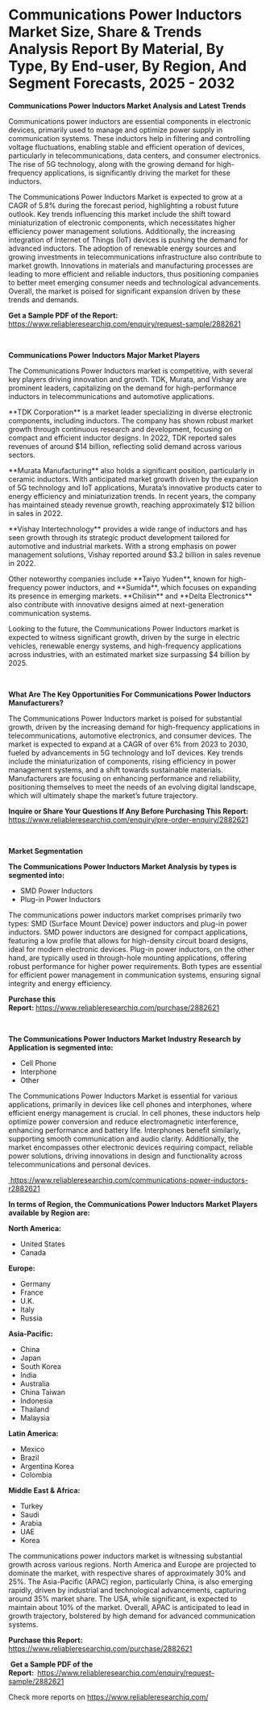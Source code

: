<p><h1>Communications Power Inductors Market Size, Share & Trends Analysis Report By Material, By Type, By End-user, By Region, And Segment Forecasts, 2025 - 2032</h1></p><p><strong>Communications Power Inductors Market Analysis and Latest Trends</strong></p>
<p><p>Communications power inductors are essential components in electronic devices, primarily used to manage and optimize power supply in communication systems. These inductors help in filtering and controlling voltage fluctuations, enabling stable and efficient operation of devices, particularly in telecommunications, data centers, and consumer electronics. The rise of 5G technology, along with the growing demand for high-frequency applications, is significantly driving the market for these inductors.</p><p>The Communications Power Inductors Market is expected to grow at a CAGR of 5.8% during the forecast period, highlighting a robust future outlook. Key trends influencing this market include the shift toward miniaturization of electronic components, which necessitates higher efficiency power management solutions. Additionally, the increasing integration of Internet of Things (IoT) devices is pushing the demand for advanced inductors. The adoption of renewable energy sources and growing investments in telecommunications infrastructure also contribute to market growth. Innovations in materials and manufacturing processes are leading to more efficient and reliable inductors, thus positioning companies to better meet emerging consumer needs and technological advancements. Overall, the market is poised for significant expansion driven by these trends and demands.</p></p>
<p><strong>Get a Sample PDF of the Report:&nbsp;</strong> <a href="https://www.reliableresearchiq.com/enquiry/request-sample/2882621?utm_campaign=2716&utm_medium=2&utm_source=Github&utm_content=ia&utm_term=13032025&utm_id=communications-power-inductors">https://www.reliableresearchiq.com/enquiry/request-sample/2882621</a></p>
<p>&nbsp;</p>
<p><strong>Communications Power Inductors Major Market Players</strong></p>
<p><p>The Communications Power Inductors market is competitive, with several key players driving innovation and growth. TDK, Murata, and Vishay are prominent leaders, capitalizing on the demand for high-performance inductors in telecommunications and automotive applications. </p><p>**TDK Corporation** is a market leader specializing in diverse electronic components, including inductors. The company has shown robust market growth through continuous research and development, focusing on compact and efficient inductor designs. In 2022, TDK reported sales revenues of around $14 billion, reflecting solid demand across various sectors.</p><p>**Murata Manufacturing** also holds a significant position, particularly in ceramic inductors. With anticipated market growth driven by the expansion of 5G technology and IoT applications, Murata’s innovative products cater to energy efficiency and miniaturization trends. In recent years, the company has maintained steady revenue growth, reaching approximately $12 billion in sales in 2022.</p><p>**Vishay Intertechnology** provides a wide range of inductors and has seen growth through its strategic product development tailored for automotive and industrial markets. With a strong emphasis on power management solutions, Vishay reported around $3.2 billion in sales revenue in 2022.</p><p>Other noteworthy companies include **Taiyo Yuden**, known for high-frequency power inductors, and **Sumida**, which focuses on expanding its presence in emerging markets. **Chilisin** and **Delta Electronics** also contribute with innovative designs aimed at next-generation communication systems.</p><p>Looking to the future, the Communications Power Inductors market is expected to witness significant growth, driven by the surge in electric vehicles, renewable energy systems, and high-frequency applications across industries, with an estimated market size surpassing $4 billion by 2025.</p></p>
<p>&nbsp;</p>
<p><strong>What Are The Key Opportunities For Communications Power Inductors Manufacturers?</strong></p>
<p><p>The Communications Power Inductors market is poised for substantial growth, driven by the increasing demand for high-frequency applications in telecommunications, automotive electronics, and consumer devices. The market is expected to expand at a CAGR of over 6% from 2023 to 2030, fueled by advancements in 5G technology and IoT devices. Key trends include the miniaturization of components, rising efficiency in power management systems, and a shift towards sustainable materials. Manufacturers are focusing on enhancing performance and reliability, positioning themselves to meet the needs of an evolving digital landscape, which will ultimately shape the market’s future trajectory.</p></p>
<p><strong>Inquire or Share Your Questions If Any Before Purchasing This Report:</strong> <a href="https://www.reliableresearchiq.com/enquiry/pre-order-enquiry/2882621?utm_campaign=2716&utm_medium=2&utm_source=Github&utm_content=ia&utm_term=13032025&utm_id=communications-power-inductors">https://www.reliableresearchiq.com/enquiry/pre-order-enquiry/2882621</a></p>
<p>&nbsp;</p>
<p><strong>Market Segmentation</strong></p>
<p><strong>The Communications Power Inductors Market Analysis by types is segmented into:</strong></p>
<p><ul><li>SMD Power Inductors</li><li>Plug-in Power Inductors</li></ul></p>
<p><p>The communications power inductors market comprises primarily two types: SMD (Surface Mount Device) power inductors and plug-in power inductors. SMD power inductors are designed for compact applications, featuring a low profile that allows for high-density circuit board designs, ideal for modern electronic devices. Plug-in power inductors, on the other hand, are typically used in through-hole mounting applications, offering robust performance for higher power requirements. Both types are essential for efficient power management in communication systems, ensuring signal integrity and energy efficiency.</p></p>
<p><strong>Purchase this Report:&nbsp;</strong><a href="https://www.reliableresearchiq.com/purchase/2882621?utm_campaign=2716&utm_medium=2&utm_source=Github&utm_content=ia&utm_term=13032025&utm_id=communications-power-inductors">https://www.reliableresearchiq.com/purchase/2882621</a></p>
<p>&nbsp;</p>
<p><strong>The Communications Power Inductors Market Industry Research by Application is segmented into:</strong></p>
<p><ul><li>Cell Phone</li><li>Interphone</li><li>Other</li></ul></p>
<p><p>The Communications Power Inductors Market is essential for various applications, primarily in devices like cell phones and interphones, where efficient energy management is crucial. In cell phones, these inductors help optimize power conversion and reduce electromagnetic interference, enhancing performance and battery life. Interphones benefit similarly, supporting smooth communication and audio clarity. Additionally, the market encompasses other electronic devices requiring compact, reliable power solutions, driving innovations in design and functionality across telecommunications and personal devices.</p></p>
<p><a href="https://www.reliableresearchiq.com/communications-power-inductors-r2882621?utm_campaign=2716&utm_medium=2&utm_source=Github&utm_content=ia&utm_term=13032025&utm_id=communications-power-inductors">&nbsp;https://www.reliableresearchiq.com/communications-power-inductors-r2882621</a></p>
<p><strong>In terms of Region, the Communications Power Inductors Market Players available by Region are:</strong></p>
<p>
    <p> <strong> North America: </strong>
        <ul>
            <li>United States</li>
            <li>Canada</li>
        </ul>
        </p> 
    <p> <strong> Europe: </strong>
        <ul>
            <li>Germany</li>
            <li>France</li>
            <li>U.K.</li>
            <li>Italy</li>
            <li>Russia</li>
        </ul>
        </p> 
    <p> <strong> Asia-Pacific: </strong>
        <ul>
            <li>China</li>
            <li>Japan</li>
            <li>South Korea</li>
            <li>India</li>
            <li>Australia</li>
            <li>China Taiwan</li>
            <li>Indonesia</li>
            <li>Thailand</li>
            <li>Malaysia</li>
        </ul>
        </p> 
    <p> <strong> Latin America: </strong>
        <ul>
            <li>Mexico</li>
            <li>Brazil</li>
            <li>Argentina Korea</li>
            <li>Colombia</li>
        </ul>
        </p> 
    <p> <strong> Middle East & Africa: </strong>
        <ul>
            <li>Turkey</li>
            <li>Saudi</li>
            <li>Arabia</li>
            <li>UAE</li>
            <li>Korea</li>
        </ul>
    </p>
    </p>
<p><p>The communications power inductors market is witnessing substantial growth across various regions. North America and Europe are projected to dominate the market, with respective shares of approximately 30% and 25%. The Asia-Pacific (APAC) region, particularly China, is also emerging rapidly, driven by industrial and technological advancements, capturing around 35% market share. The USA, while significant, is expected to maintain about 10% of the market. Overall, APAC is anticipated to lead in growth trajectory, bolstered by high demand for advanced communication systems.</p></p>
<p><strong>Purchase this Report: </strong><a href="https://www.reliableresearchiq.com/purchase/2882621?utm_campaign=2716&utm_medium=2&utm_source=Github&utm_content=ia&utm_term=13032025&utm_id=communications-power-inductors">https://www.reliableresearchiq.com/purchase/2882621</a></p>
<p>&nbsp;<strong>Get a Sample PDF of the Report:&nbsp;&nbsp;</strong><a href="https://www.reliableresearchiq.com/enquiry/request-sample/2882621?utm_campaign=2716&utm_medium=2&utm_source=Github&utm_content=ia&utm_term=13032025&utm_id=communications-power-inductors">https://www.reliableresearchiq.com/enquiry/request-sample/2882621</a></p>
<p><strong></strong></p>
<p>Check more reports on <a href="https://www.reliableresearchiq.com/?utm_campaign=2716&utm_medium=2&utm_source=Github&utm_content=ia&utm_term=13032025&utm_id=communications-power-inductors">https://www.reliableresearchiq.com/</a></p>